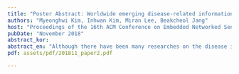 ```yaml
---
title: "Poster Abstract: Worldwide emerging disease-related information extraction system from news data"
authors: "Myeonghwi Kim, Inhwan Kim, Miran Lee, Beakcheol Jang"
host: "Proceedings of the 16th ACM Conference on Embedded Networked Sensor Systems"
pubDate: "November 2018"
abstract_kor: 
abstract_en: "Although there have been many researches on the disease information system with the increased interest in disease, the existing systems have limitations in terms of emerging disease monitoring and internationalization. The purpose of this study is to develop a worldwide emerging disease-related information extraction system from news data, which provides nation-specific disease related information, disease-related topic ranking, mapbased number of news articles per region, and various charts showing top disease regions and diseases. Our system is available on the web through http://www.epidemic.co.kr/worldwide."
pdf: assets/pdf/201811_paper2.pdf

---
```

 

